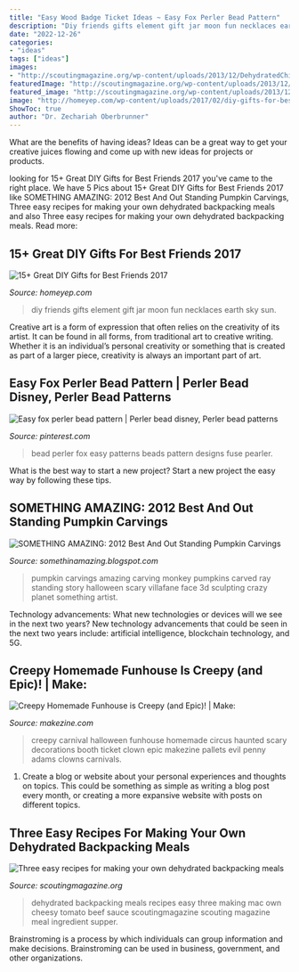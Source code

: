 ```yaml
---
title: "Easy Wood Badge Ticket Ideas ~ Easy Fox Perler Bead Pattern"
description: "Diy friends gifts element gift jar moon fun necklaces earth sky sun"
date: "2022-12-26"
categories:
- "ideas"
tags: ["ideas"]
images:
- "http://scoutingmagazine.org/wp-content/uploads/2013/12/DehydratedChilliMac.jpg"
featuredImage: "http://scoutingmagazine.org/wp-content/uploads/2013/12/DehydratedChilliMac.jpg"
featured_image: "http://scoutingmagazine.org/wp-content/uploads/2013/12/DehydratedChilliMac.jpg"
image: "http://homeyep.com/wp-content/uploads/2017/02/diy-gifts-for-best-friends/14-diy-gifts-for-best-friends.jpg"
ShowToc: true
author: "Dr. Zechariah Oberbrunner"
---
```



What are the benefits of having ideas?
Ideas can be a great way to get your creative juices flowing and come up with new ideas for projects or products.

	

		
looking for 15+ Great DIY Gifts for Best Friends 2017 you've came to the right place. We have 5 Pics about 15+ Great DIY Gifts for Best Friends 2017 like SOMETHING AMAZING: 2012 Best And Out Standing Pumpkin Carvings, Three easy recipes for making your own dehydrated backpacking meals and also Three easy recipes for making your own dehydrated backpacking meals. Read more:
		
    
## 15+ Great DIY Gifts For Best Friends 2017

<img loading=lazy src="http://homeyep.com/wp-content/uploads/2017/02/diy-gifts-for-best-friends/14-diy-gifts-for-best-friends.jpg" onerror="this.onerror=null;this.src='https://tse3.mm.bing.net/th?id=OIP.-higA96Oq2dJ0BRMxRZyJAHaPm&amp;pid=15.1';" alt="15+ Great DIY Gifts for Best Friends 2017">

_Source: homeyep.com_

>diy friends gifts element gift jar moon fun necklaces earth sky sun. 

	

Creative art is a form of expression that often relies on the creativity of its artist. It can be found in all forms, from traditional art to creative writing. Whether it is an individual’s personal creativity or something that is created as part of a larger piece, creativity is always an important part of art.

    
## Easy Fox Perler Bead Pattern | Perler Bead Disney, Perler Bead Patterns

<img loading=lazy src="https://i.pinimg.com/736x/cd/09/52/cd0952e798e6d360be1b33dbfdb5d489.jpg" onerror="this.onerror=null;this.src='https://tse4.mm.bing.net/th?id=OIP.6yj_SZ3ZzBZ4UQE9_j2DggHaJ3&amp;pid=15.1';" alt="Easy fox perler bead pattern | Perler bead disney, Perler bead patterns">

_Source: pinterest.com_

>bead perler fox easy patterns beads pattern designs fuse pearler. 

	

What is the best way to start a new project?
Start a new project the easy way by following these tips.

    
## SOMETHING AMAZING: 2012 Best And Out Standing Pumpkin Carvings

<img loading=lazy src="http://4.bp.blogspot.com/-2-4HTdidpQA/UJAK0S2EqPI/AAAAAAAA2rg/G2y6cRmNdx0/s1600/out%2Bstanding%2Bpumpkin%2Bcarving7.jpg" onerror="this.onerror=null;this.src='https://tse3.mm.bing.net/th?id=OIP.Df20QzxZoMg_P697bQjQlAHaJ5&amp;pid=15.1';" alt="SOMETHING AMAZING: 2012 Best And Out Standing Pumpkin Carvings">

_Source: somethinamazing.blogspot.com_

>pumpkin carvings amazing carving monkey pumpkins carved ray standing story halloween scary villafane face 3d sculpting crazy planet something artist. 

	

Technology advancements: What new technologies or devices will we see in the next two years?
New technology advancements that could be seen in the next two years include: artificial intelligence, blockchain technology, and 5G.

    
## Creepy Homemade Funhouse Is Creepy (and Epic)! | Make:

<img loading=lazy src="https://i0.wp.com/cdn.makezine.com/uploads/2011/11/keithcorcoran_d_vc9f4031.jpg?resize=600%2C400" onerror="this.onerror=null;this.src='https://tse3.mm.bing.net/th?id=OIP.z2hOBhyhVdyOWOzD7DrFSAHaE8&amp;pid=15.1';" alt="Creepy Homemade Funhouse is Creepy (and Epic)! | Make:">

_Source: makezine.com_

>creepy carnival halloween funhouse homemade circus haunted scary decorations booth ticket clown epic makezine pallets evil penny adams clowns carnivals. 

	

1. Create a blog or website about your personal experiences and thoughts on topics. This could be something as simple as writing a blog post every month, or creating a more expansive website with posts on different topics.

    
## Three Easy Recipes For Making Your Own Dehydrated Backpacking Meals

<img loading=lazy src="http://scoutingmagazine.org/wp-content/uploads/2013/12/DehydratedChilliMac.jpg" onerror="this.onerror=null;this.src='https://tse1.mm.bing.net/th?id=OIP.FnkA070em4zTVy4v845-CAHaJ4&amp;pid=15.1';" alt="Three easy recipes for making your own dehydrated backpacking meals">

_Source: scoutingmagazine.org_

>dehydrated backpacking meals recipes easy three making mac own cheesy tomato beef sauce scoutingmagazine scouting magazine meal ingredient supper. 

	

Brainstroming is a process by which individuals can group information and make decisions. Brainstroming can be used in business, government, and other organizations.

